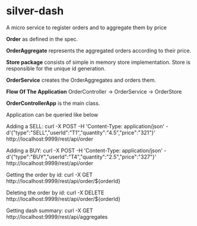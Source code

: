 # silver-dash

A micro service to register orders and to aggregate them by price 

**Order** as defined in the spec.

**OrderAggregate** represents the aggregated orders according to their price.

**Store package** consists of simple in memory store implementation.
Store is responsible for the unique id generation.

**OrderService** creates the OrderAggregates and orders them.


**Flow Of The Application**
OrderController -> OrderService -> OrderStore

**OrderControllerApp** is the main class. 

Application can be queried like below 

Adding a SELL:
curl -X POST -H 'Content-Type: application/json' -d'{"type":"SELL","userId":"T1","quantity":"4.5","price":"321"}' http://localhost:9999/rest/api/order

Adding a BUY:
curl -X POST -H 'Content-Type: application/json' -d'{"type":"BUY","userId":"T4","quantity":"2.5","price":"327"}' http://localhost:9999/rest/api/order

Getting the order by id:
curl -X GET http://localhost:9999/rest/api/order/${orderId}

Deleting the order by id:
curl -X DELETE http://localhost:9999/rest/api/order/${orderId}

Getting dash summary:
curl -X GET http://localhost:9999/rest/api/aggregates


    
